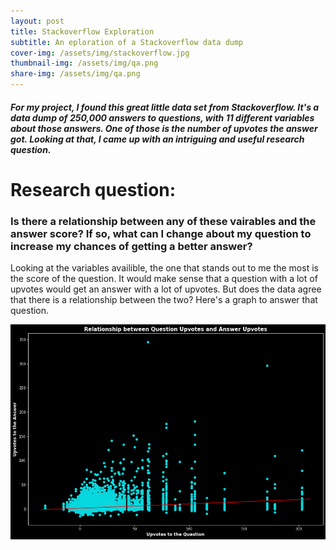 ```yaml
---
layout: post
title: Stackoverflow Exploration
subtitle: An eploration of a Stackoverflow data dump
cover-img: /assets/img/stackoverflow.jpg
thumbnail-img: /assets/img/qa.png
share-img: /assets/img/qa.png
---
```


##### For my project, I found this great little data set from Stackoverflow. It's a data dump of 250,000 answers to questions, with 11 different variables about those answers. One of those is the number of upvotes the answer got. Looking at that, I came up with an intriguing and useful research question.



# Research question:
### Is there a relationship between any of these vairables and the answer score? If so, what can I change about my question to increase my chances of getting a better answer?

Looking at the variables availible, the one that stands out to me the most is the score of the question. It would make sense that a question with a lot of upvotes would get an answer with a lot of upvotes. But does the data agree that there is a relationship between the two? Here's a graph to answer that question.

![Graph 1](/assets/img/qa.png)
